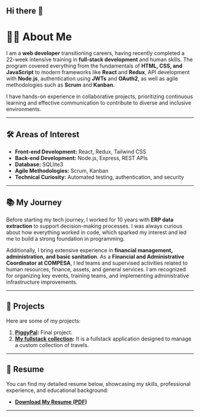 ## Hi there 👋

# 👩‍💻 About Me  

I am a **web developer** transitioning careers, having recently completed a 22-week intensive training in **full-stack development** and human skills. The program covered everything from the fundamentals of **HTML, CSS, and JavaScript** to modern frameworks like **React** and **Redux**, API development with **Node.js**, authentication using **JWTs** and **OAuth2**, as well as agile methodologies such as **Scrum** and **Kanban**.

I have hands-on experience in collaborative projects, prioritizing continuous learning and effective communication to contribute to diverse and inclusive environments.

---

## 🛠️ Areas of Interest  

- **Front-end Development:** React, Redux, Tailwind CSS  
- **Back-end Development:** Node.js, Express, REST APIs
- **Database:** SQLlite3
- **Agile Methodologies:** Scrum, Kanban  
- **Technical Curiosity:** Automated testing, authentication, and security  

---

## 📚 My Journey  

Before starting my tech journey, I worked for 10 years with **ERP data extraction** to support decision-making processes. I was always curious about how everything worked in code, which sparked my interest and led me to build a strong foundation in programming.  

Additionally, I bring extensive experience in **financial management, administration, and basic sanitation**. As a **Financial and Administrative Coordinator at COMPESA**, I led teams and supervised activities related to human resources, finance, assets, and general services. I am recognized for organizing key events, training teams, and implementing administrative infrastructure improvements.  

---

## 🚀 Projects

Here are some of my projects:  

1. **[PiggyPal](https://github.com/cellyanelima/final-project-course):** Final project.  
2. **[My fullstack collection](https://github.com/cellyanelima/my-fullstack-collection):** It is a fullstack application designed to manage a custom collection of travels. 


---

## 📄 Resume  

You can find my detailed resume below, showcasing my skills, professional experience, and educational background:

- **[Download My Resume (PDF)](https://github.com/user-attachments/files/18155070/ResumeCellyaneFull.pdf)**
  
---





